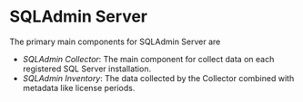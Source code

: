 # SQLAdmin Server

The primary main components for SQLAdmin Server are

* _SQLAdmin Collector_: The main component for collect data on each registered SQL Server installation.
* _SQLAdmin Inventory_: The data collected by the Collector combined with metadata like license periods.
